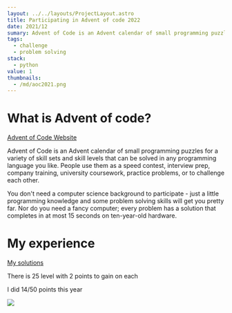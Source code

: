 ```yaml
---
layout: ../../layouts/ProjectLayout.astro
title: Participating in Advent of code 2022
date: 2021/12
sumary: Advent of Code is an Advent calendar of small programming puzzles for a variety of skill sets and skill levels that can be solved in any programming language you like.
tags: 
  - challenge
  - problem solving
stack:
  - python
value: 1
thumbnails: 
  - /md/aoc2021.png
---
```


# What is Advent of code?

[Advent of Code Website](https://adventofcode.com)

Advent of Code is an Advent calendar of small programming puzzles for a variety of skill sets and skill levels that can be solved in any programming language you like. People use them as a speed contest, interview prep, company training, university coursework, practice problems, or to challenge each other.

You don't need a computer science background to participate - just a little programming knowledge and some problem solving skills will get you pretty far. Nor do you need a fancy computer; every problem has a solution that completes in at most 15 seconds on ten-year-old hardware.

# My experience

[My solutions](https://github.com/CodyAdam/puzzle__advent-of-code-2019)

There is 25 level with 2 points to gain on each

I did 14/50 points this year

![](/md/aoc2019.png)